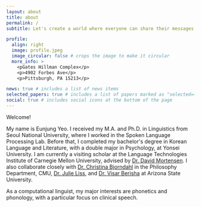 ```yaml
---
layout: about
title: about
permalink: /
subtitle: Let's create a world where everyone can share their messages with the world!

profile:
  align: right
  image: profile.jpeg
  image_circular: false # crops the image to make it circular
  more_info: >
    <pGates Hillman Complex</p>
    <p>4902 Forbes Ave</p>
    <p>Pittsburgh, PA 15213</p>

news: true # includes a list of news items
selected_papers: true # includes a list of papers marked as "selected={true}"
social: true # includes social icons at the bottom of the page
---
```


Welcome!

My name is Eunjung Yeo. 
I received my M.A. and Ph.D. in Linguistics from Seoul National University, where I worked in the Spoken Language Processing Lab. Before that, I completed my bachelor's degree in Korean Language and Literature, with a double major in Psychology, at Yonsei University. I am currently a visiting scholar at the Language Technologies Institute of Carnegie Mellon University, advised by [Dr. David Mortensen](https://www.cs.cmu.edu/~dmortens/). I also collaborate closely with [Dr. Christina Bjorndahl](https://christinabjorndahl.com/) in the Philosophy Department, CMU, [Dr. Julie Liss](https://search.asu.edu/profile/50291), and [Dr. Visar Berisha](https://scholar.google.com/citations?user=MQBn718AAAAJ&hl=en) at Arizona State University. 

As a computational linguist, my major interests are phonetics and phonology, with a particular focus on clinical speech. 
